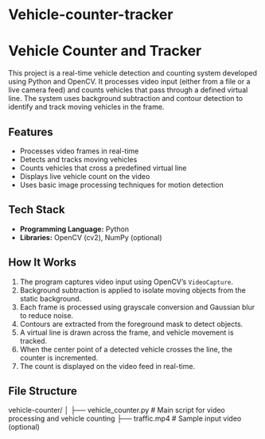 # Vehicle-counter-tracker
# Vehicle Counter and Tracker

This project is a real-time vehicle detection and counting system developed using Python and OpenCV. It processes video input (either from a file or a live camera feed) and counts vehicles that pass through a defined virtual line. The system uses background subtraction and contour detection to identify and track moving vehicles in the frame.

## Features

- Processes video frames in real-time
- Detects and tracks moving vehicles
- Counts vehicles that cross a predefined virtual line
- Displays live vehicle count on the video
- Uses basic image processing techniques for motion detection

## Tech Stack

- **Programming Language:** Python
- **Libraries:** OpenCV (cv2), NumPy (optional)

## How It Works

1. The program captures video input using OpenCV’s `VideoCapture`.
2. Background subtraction is applied to isolate moving objects from the static background.
3. Each frame is processed using grayscale conversion and Gaussian blur to reduce noise.
4. Contours are extracted from the foreground mask to detect objects.
5. A virtual line is drawn across the frame, and vehicle movement is tracked.
6. When the center point of a detected vehicle crosses the line, the counter is incremented.
7. The count is displayed on the video feed in real-time.

## File Structure

vehicle-counter/
│
├── vehicle_counter.py       # Main script for video processing and vehicle counting
├── traffic.mp4              # Sample input video (optional)
